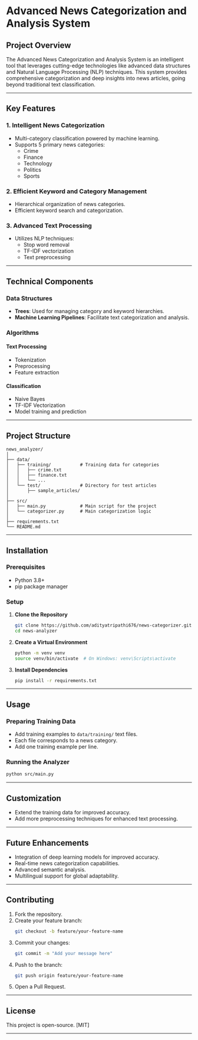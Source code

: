 # Advanced News Categorization and Analysis System

## Project Overview

The Advanced News Categorization and Analysis System is an intelligent tool that leverages cutting-edge technologies like advanced data structures and Natural Language Processing (NLP) techniques. This system provides comprehensive categorization and deep insights into news articles, going beyond traditional text classification.

---

## Key Features

### 1. Intelligent News Categorization

- Multi-category classification powered by machine learning.
- Supports 5 primary news categories:
  - Crime
  - Finance
  - Technology
  - Politics
  - Sports

### 2. Efficient Keyword and Category Management

- Hierarchical organization of news categories.
- Efficient keyword search and categorization.

### 3. Advanced Text Processing

- Utilizes NLP techniques:
  - Stop word removal
  - TF-IDF vectorization
  - Text preprocessing

---

## Technical Components

### Data Structures

- **Trees**: Used for managing category and keyword hierarchies.
- **Machine Learning Pipelines**: Facilitate text categorization and analysis.

### Algorithms

#### Text Processing

- Tokenization
- Preprocessing
- Feature extraction

#### Classification

- Naive Bayes
- TF-IDF Vectorization
- Model training and prediction

---

## Project Structure

```plaintext
news_analyzer/
│
├── data/
│   ├── training/           # Training data for categories
│   │   ├── crime.txt
│   │   ├── finance.txt
│   │   └── ...
│   └── test/               # Directory for test articles
│       ├── sample_articles/
│
├── src/
│   ├── main.py             # Main script for the project
│   └── categorizer.py      # Main categorization logic
│
├── requirements.txt
└── README.md
```

---

## Installation

### Prerequisites

- Python 3.8+
- pip package manager

### Setup

1. **Clone the Repository**

   ```bash
   git clone https://github.com/adityatripathi676/news-categorizer.git
   cd news-analyzer
   ```

2. **Create a Virtual Environment**

   ```bash
   python -m venv venv
   source venv/bin/activate  # On Windows: venv\Scripts\activate
   ```

3. **Install Dependencies**

   ```bash
   pip install -r requirements.txt
   ```

---

## Usage

### Preparing Training Data

- Add training examples to `data/training/` text files.
- Each file corresponds to a news category.
- Add one training example per line.

### Running the Analyzer

```bash
python src/main.py
```

---

## Customization

- Extend the training data for improved accuracy.
- Add more preprocessing techniques for enhanced text processing.

---

## Future Enhancements

- Integration of deep learning models for improved accuracy.
- Real-time news categorization capabilities.
- Advanced semantic analysis.
- Multilingual support for global adaptability.

---

## Contributing

1. Fork the repository.
2. Create your feature branch:
   ```bash
   git checkout -b feature/your-feature-name
   ```
3. Commit your changes:
   ```bash
   git commit -m "Add your message here"
   ```
4. Push to the branch:
   ```bash
   git push origin feature/your-feature-name
   ```
5. Open a Pull Request.

---

## License

This project is open-source. [MIT]

---


